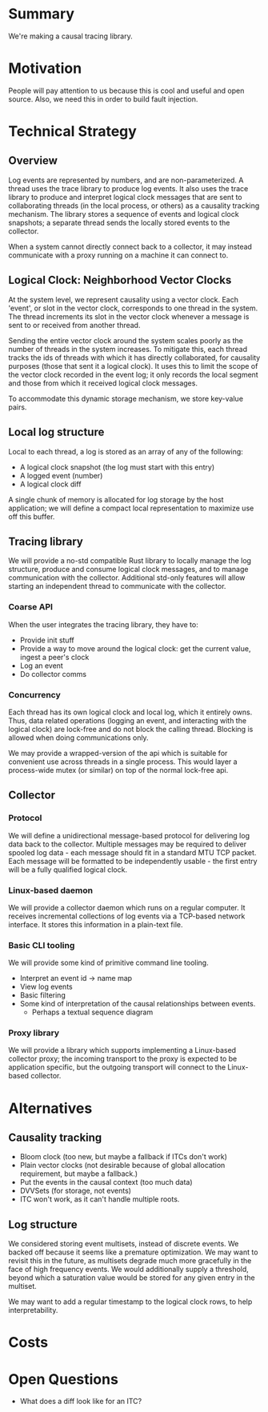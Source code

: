 # Summary
We're making a causal tracing library.

# Motivation
People will pay attention to us because this is cool and useful and open source.
Also, we need this in order to build fault injection.

# Technical Strategy
## Overview
Log events are represented by numbers, and are non-parameterized. A thread uses
the trace library to produce log events. It also uses the trace library to
produce and interpret logical clock messages that are sent to collaborating
threads (in the local process, or others) as a causality tracking mechanism. The
library stores a sequence of events and logical clock snapshots; a separate
thread sends the locally stored events to the collector.

When a system cannot directly connect back to a collector, it may instead
communicate with a proxy running on a machine it can connect to.

## Logical Clock: Neighborhood Vector Clocks
At the system level, we represent causality using a vector clock. Each 'event',
or slot in the vector clock, corresponds to one thread in the system. The thread
increments its slot in the vector clock whenever a message is sent to or
received from another thread.

Sending the entire vector clock around the system scales poorly as the number of
threads in the system increases. To mitigate this, each thread tracks the ids of
threads with which it has directly collaborated, for causality purposes (those
that sent it a logical clock). It uses this to limit the scope of the vector
clock recorded in the event log; it only records the local segment and those
from which it received logical clock messages.

To accommodate this dynamic storage mechanism, we store key-value pairs.

## Local log structure
Local to each thread, a log is stored as an array of any of the following:
- A logical clock snapshot (the log must start with this entry)
- A logged event (number)
- A logical clock diff

A single chunk of memory is allocated for log storage by the host application;
we will define a compact local representation to maximize use off this buffer.

## Tracing library
We will provide a no-std compatible Rust library to locally manage the log
structure, produce and consume logical clock messages, and to manage
communication with the collector. Additional std-only features will allow
starting an independent thread to communicate with the collector.

### Coarse API
When the user integrates the tracing library, they have to:
 - Provide init stuff
 - Provide a way to move around the logical clock: get the current value, ingest
   a peer's clock
 - Log an event
 - Do collector comms

### Concurrency
Each thread has its own logical clock and local log, which it entirely owns.
Thus, data related operations (logging an event, and interacting with the
logical clock) are lock-free and do not block the calling thread. Blocking is
allowed when doing communications only.

We may provide a wrapped-version of the api which is suitable for convenient use
across threads in a single process. This would layer a process-wide mutex (or
similar) on top of the normal lock-free api.

## Collector
### Protocol
We will define a unidirectional message-based protocol for delivering log data
back to the collector. Multiple messages may be required to deliver spooled log
data - each message should fit in a standard MTU TCP packet. Each message will
be formatted to be independently usable - the first entry will be a fully
qualified logical clock.

### Linux-based daemon
We will provide a collector daemon which runs on a regular computer. It receives
incremental collections of log events via a TCP-based network interface. It
stores this information in a plain-text file.

### Basic CLI tooling
We will provide some kind of primitive command line tooling.
- Interpret an event id -> name map
- View log events
- Basic filtering
- Some kind of interpretation of the causal relationships between events.
  - Perhaps a textual sequence diagram

### Proxy library
We will provide a library which supports implementing a Linux-based collector
proxy; the incoming transport to the proxy is expected to be application
specific, but the outgoing transport will connect to the Linux-based collector.

# Alternatives
## Causality tracking
- Bloom clock (too new, but maybe a fallback if ITCs don't work)
- Plain vector clocks (not desirable because of global allocation requirement, but maybe a fallback.)
- Put the events in the causal context (too much data)
- DVVSets (for storage, not events)
- ITC won't work, as it can't handle multiple roots.

## Log structure
We considered storing event multisets, instead of discrete events. We backed off
because it seems like a premature optimization. We may want to revisit this in
the future, as multisets degrade much more gracefully in the face of high
frequency events. We would additionally supply a threshold, beyond which a
saturation value would be stored for any given entry in the multiset.

We may want to add a regular timestamp to the logical clock rows, to help
interpretability.

# Costs

# Open Questions
- What does a diff look like for an ITC?
